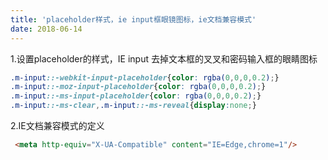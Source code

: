 ```yaml
---
title: 'placeholder样式，ie input框眼镜图标，ie文档兼容模式'
date: 2018-06-14
---   
```

1.设置placeholder的样式，IE input 去掉文本框的叉叉和密码输入框的眼睛图标

```css
.m-input::-webkit-input-placeholder{color: rgba(0,0,0,0.2);}
.m-input::-moz-input-placeholder{color: rgba(0,0,0,0.2);}
.m-input::-ms-input-placeholder{color: rgba(0,0,0,0.2);}
.m-input::-ms-clear,.m-input::-ms-reveal{display:none;}
```

2.IE文档兼容模式的定义

```html
 <meta http-equiv="X-UA-Compatible" content="IE=Edge,chrome=1"/>
```